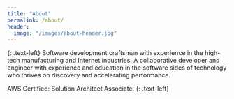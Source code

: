 ```yaml
---
title: "About"
permalink: /about/
header:
  image: "/images/about-header.jpg"
---
```

{: .text-left}
Software development craftsman with experience in the high-tech manufacturing and Internet industries. 
A collaborative developer and engineer with experience and education in the software sides of technology who thrives on discovery and accelerating performance.

AWS Certified: Solution Architect Associate.
{: .text-left}
